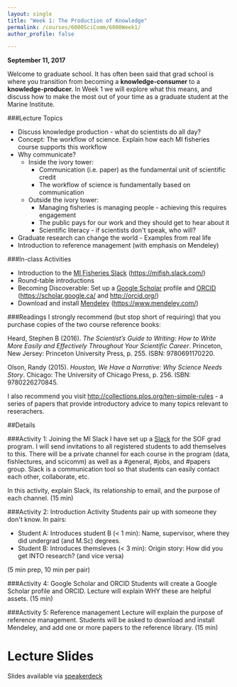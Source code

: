 ```yaml
---
layout: single
title: "Week 1: The Production of Knowledge"
permalink: /courses/6000SciComm/6000Week1/
author_profile: false

---
```


**September 11, 2017**

Welcome to graduate school. It has often been said that grad school is where you transition from becoming a **knowledge-consumer** to a **knowledge-producer.** In Week 1 we will explore what this means, and discuss how to make the most out of your time as a graduate student at the Marine Institute.

###Lecture Topics
* Discuss knowledge production - what do scientists do all day?
* Concept: The workflow of science. Explain how each MI fisheries course supports this workflow 
* Why communicate? 
    + Inside the ivory tower:   
        - Communication (i.e. paper) as the fundamental unit of scientific credit
        - The workflow of science is fundamentally based on communication
    + Outside the ivory tower:
        - Managing fisheries is managing people - achieving this requires engagement
        - The public pays for our work and they should get to hear about it
        - Scientific literacy - if scientists don't speak, who will?
* Graduate research can change the world - Examples from real life
* Introduction to reference management (with emphasis on Mendeley)

###In-class Activities

* Introduction to the [MI Fisheries Slack](https://mifish.slack.com/) (https://mifish.slack.com/)
* Round-table introductions
* Becoming Discoverable: Set up a [Google Scholar](https://scholar.google.ca/) profile and [ORCID](http://orcid.org/) (https://scholar.google.ca/ and http://orcid.org/)
* Download and install [Mendeley](https://www.mendeley.com/) (https://www.mendeley.com/)

###Readings
I strongly recommend (but stop short of requiring) that you purchase copies of the two course reference books:

Heard, Stephen B (2016). *The Scientist’s Guide to Writing: How to Write More Easily and Effectively Throughout Your Scientific Career*. Princeton, New Jersey: Princeton University Press, p. 255. ISBN:
9780691170220.

Olson, Randy (2015). *Houston, We Have a Narrative: Why Science Needs Story*. Chicago: The University of Chicago Press, p. 256. ISBN: 9780226270845.

I also recommend you visit http://collections.plos.org/ten-simple-rules - a series of papers that provide introductory advice to many topics relevant to reserachers.

##Details

###Activity 1: Joining the MI Slack
I have set up a [Slack](https://mifish.slack.com/) for the SOF grad program. I will send invitations to all registered students to add themselves to this. There will be a private channel for each course in the program (data, fishlectures, and scicomm) as well as a #general, #jobs, and #papers group. Slack is a communication tool so that students can easily contact each other, collaborate, etc. 

In this activity, explain Slack, its relationship to email, and the purpose of each channel. (15 min)

###Activity 2: Introduction Activity
Students pair up with someone they don't know. In pairs:

- Student A: Introduces student B (< 1 min): Name, supervisor, where they did undergrad (and M.Sc) degrees.
- Student B: Introduces themsleves (< 3 min): Origin story: How did you get INTO research? 
(and vice versa)

(5 min prep, 10 min per pair)

###Activity 4: Google Scholar and ORCID
Students will create a Google Scholar profile and ORCID. Lecture will explain WHY these are helpful assets. (15 min)

###Activity 5: Reference management
Lecture will explain the purpose of reference management. Students will be asked to download and install Mendeley, and add one or more papers to the reference library. (15 min)

# Lecture Slides

<script async class="speakerdeck-embed" data-id="5fb8a22c684b4fbe8f34b02c84f0f2a5" data-ratio="1.77777777777778" src="//speakerdeck.com/assets/embed.js"></script>

Slides available via [speakerdeck](https://speakerdeck.com/pandalusplatyceros/fish-6000-week-1-the-production-of-knowledge)
